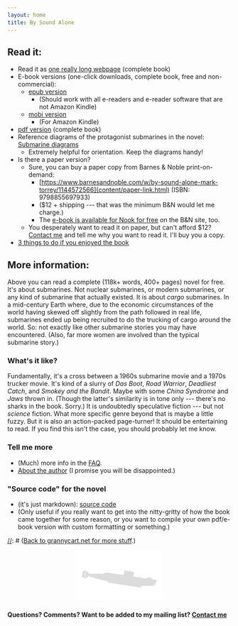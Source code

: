 ```yaml
---
layout: home
title: By Sound Alone
---
```


## Read it:
* Read it as [one really long webpage](content/html-download.html) (complete book)
* E-book versions (one-click downloads, complete book, free and non-commercial):
	* [epub version](content/epub-download.html)
		* (Should work with all e-readers and e-reader software that are not Amazon Kindle) 
	* [mobi version](content/mobi-download.html)
		* (For Amazon Kindle) 
* [pdf version](content/pdf-download.html) (complete book)
* Reference diagrams of the protagonist submarines in the novel: [Submarine diagrams](content/diagrams-download.html)
	* Extremely helpful for orientation. Keep the diagrams handy!
* Is there a paper version?
	* Sure, you can buy a paper copy from Barnes & Noble print-on-demand: 
		* [https://www.barnesandnoble.com/w/by-sound-alone-mark-torrey/1144572566](content/paper-link.html) (ISBN: 9798855697933)
        * ($12 + shipping --- that was the minimum B&N would let me charge.) 
        * The [e-book is available for Nook for free](https://www.barnesandnoble.com/w/by-sound-alone-mark-torrey/1144572566?ean=2940185641675) on the B&N site, too.
	* You desperately want to read it on paper, but can't afford $12? [Contact me](https://grannycart.net/contact) and tell me why you want to read it. I'll buy you a copy.
* [3 things to do if you enjoyed the book](content/what-to-do-if-you-enjoyed-the-book)

[//]: # (Removed this bullet 2024-01-13: Not ready to commit to a whole book yet? Here's a short story I'm working on that is set in the same universe, still with plenty of submarine action: Untitled Short Story 13k wordscontent/untitled-submarine-short-story.md)

## More information:
Above you can read a complete (118k+ words, 400+ pages) novel
for free. It's about submarines. Not nuclear submarines, or modern
submarines, or any kind of submarine that actually existed. It is about
_cargo_ submarines. In a mid-century Earth where, due to the economic
circumstances of the world having skewed off slightly from the path
followed in real life, submarines ended up being recruited to do the
trucking of cargo around the world. So: not exactly like other submarine
stories you may have encountered. (Also, far more women are involved
than the typical submarine story.)

### What's it like? 

Fundamentally, it's a cross between a 1960s submarine movie and a 1970s
trucker movie. It's kind of a slurry of _Das Boot_, _Road Warrior_,
_Deadliest Catch_, and _Smokey and the Bandit_. Maybe with some _China
Syndrome_ and _Jaws_ thrown in. (Though the latter's similarity is in
tone only --- there's no sharks in the book. Sorry.) It is undoubtedly
speculative fiction --- but not _science_ fiction. What more specific
genre beyond that is maybe a little fuzzy. But it is also an action-packed
page-turner! It should be entertaining to read. If you find this isn't
the case, you should probably let me know.

[//]: # (Should What's it like be more like the back cover text? The surface of the ocean has become a contested place. International shipping is forced undersea, carried out by submarines fitted for transporting cargo. Captain Sylvia Percy and her small crew run one such boat, the Prospect. They fight a daily battle to keep their rusting sub from dropping into the depths. It's just another grimy job until they find themselves pursued by a military submarine driven by some inexplicable violent purpose. To survive, the crew of the Prospect push the machine that is their home to the very edge of its capabilities, while still trying to make their delivery on time. With a heritage that is equal parts 1960s submarine movie and 1970s trucker movie, By Sound Alone revels in the power of confined spaces and the dangerous operations that have always been the meat of compelling submarine stories. But it also breaks new ground with a setting of a fictional world where submarines are a critical part of global logistics networks. Derived from science fiction themes but never deviating from a commitment to realistic mid-century submarine mechanics and operations, this story propels a page-turner of a plot through a cinematic environment from which you will not want to surface.)

### Tell me more
* (Much) more info in the [FAQ](content/FAQ).
* [About the author](content/about-the-author) (I promise you will be disappointed.)

### "Source code" for the novel 
* (it's just markdown): [source code](http://github.com/grannycart/by-sound-alone_source/)
* (Only useful if you really want to get into the nitty-gritty of how the book came together for some reason, or you want to compile your own pdf/e-book version with custom formatting or something.)

[//]: # ([Back to grannycart.net for more stuff](http://grannycart.net/).)

[//]: # (Enable above link back to grannycart only after grannycart is really built out as a serious thing. since I want to be able to send out the sub book link without sending out the grannycart link right at the moment.)

[//]: # (Eventually, when/if there is more than one story, this page should maybe be re-oriented towards the series, rather than the one book. Each story should just be part of this page, maybe. Depending on how the titles end up of course.)
  
<center><img src="assets/images/Gnat-silhowhite.png"></center>

#### Questions? Comments? Want to be added to my mailing list? **[Contact me](https://grannycart.net/contact)**



